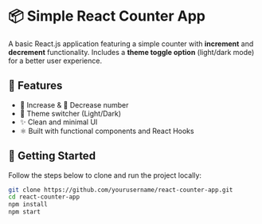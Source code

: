 # 📦 Simple React Counter App

A basic React.js application featuring a simple counter with **increment** and **decrement** functionality. Includes a **theme toggle option** (light/dark mode) for a better user experience.

## 🔧 Features

- 🔼 Increase & 🔽 Decrease number
- 🎨 Theme switcher (Light/Dark)
- ✨ Clean and minimal UI
- ⚛️ Built with functional components and React Hooks

## 🚀 Getting Started

Follow the steps below to clone and run the project locally:

```bash
git clone https://github.com/yourusername/react-counter-app.git
cd react-counter-app
npm install
npm start
